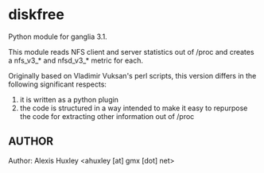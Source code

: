 diskfree
===============

Python module for ganglia 3.1.

This module reads NFS client and server statistics out of /proc and
creates a nfs_v3_* and nfsd_v3_* metric for each. 

Originally based on Vladimir Vuksan's perl scripts, this version differs
in the following significant respects:

1) it is written as a python plugin
2) the code is structured in a way intended to make it easy to repurpose
   the code for extracting other information out of /proc
   
## AUTHOR

Author: Alexis Huxley &lt;ahuxley [at] gmx [dot] net&gt;

